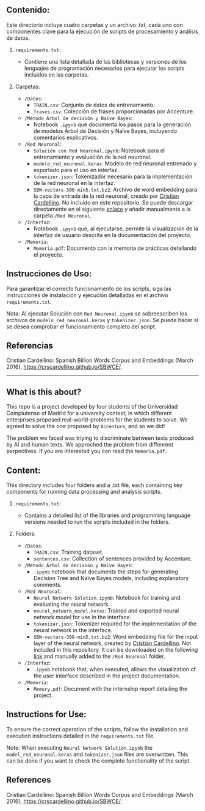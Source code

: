 ## Contenido:
Este directorio incluye cuatro carpetas y un archivo .txt, cada uno con componentes clave para la ejecución de scripts de procesamiento y análisis de datos.

1. `requirements.txt`:
   - Contiene una lista detallada de las bibliotecas y versiones de los lenguajes de programación necesarios para ejecutar los scripts incluidos en las carpetas.

2. Carpetas:
   - `/Datos`:
     - `TRAIN.csv`: Conjunto de datos de entrenamiento.
     - `frases.csv`: Colección de frases proporcionadas por Accenture.
   - `/Método Árbol de decisión y Naïve Bayes`:
     - Notebook `.ipynb` que documenta los pasos para la generación de modelos Árbol de Decisión y Naïve Bayes, incluyendo comentarios explicativos.
   - `/Red Neuronal`:
     - `Solución con Red Neuronal.ipynb`: Notebook para el entrenamiento y evaluación de la red neuronal.
     - `modelo_red_neuronal.keras`: Modelo de red neuronal entrenado y exportado para el uso en interfaz.
     - `tokenizer.json`: Tokenizador necesario para la implementación de la red neuronal en la interfaz.
     - `SBW-vectors-300-min5.txt.bz2`: Archivo de word embedding para la capa de entrada de la red neuronal, creado por [Cristian Cardellino](https://github.com/crscardellino). No incluido en este repositorio. Se puede descargar directamente en el siguiente [enlace](https://cs.famaf.unc.edu.ar/~ccardellino/SBWCE/SBW-vectors-300-min5.txt.bz2) y añadir manualmente a la carpeta `/Red Neuronal`.
   - `/Interfaz`:
     - Notebook `.ipynb` que, al ejecutarse, permite la visualización de la interfaz de usuario descrita en la documentación del proyecto.
   - `/Memoria`:
     - `Memoria.pdf`: Documento con la memoria de prácticas detallando el proyecto.

## Instrucciones de Uso:
Para garantizar el correcto funcionamiento de los scripts, siga las instrucciones de instalación y ejecución detalladas en el archivo `requirements.txt`.

Nota: Al ejecutar Solución con `Red Neuronal.ipynb` se sobreescriben los archivos de `modelo_red_neuronal.keras` y `tokenizer.json`. Se puede hacer si se desea comprobar el funcionamiento completo del script.

## Referencias
Cristian Cardellino: Spanish Billion Words Corpus and Embeddings (March 2016), https://crscardellino.github.io/SBWCE/.

--------------------------------------------------

## What is this about?

This repo is a project developed by four students of the Universidad Complutense of Madrid for a university contest, in which different enterprises proposed real-world-problems for the students to solve. We agreed to solve the one proposed by `Accenture`, and so we did! 

The problem we faced was triying to discriminate between texts produced by AI and human texts. We approched the problem from diffenrent perpectives. If you are interested you can read the `Memoria.pdf`.

## Content:

This directory includes four folders and a .txt file, each containing key components for running data processing and analysis scripts.

1. `requirements.txt`:
   - Contains a detailed list of the libraries and programming language versions needed to run the scripts included in the folders.

3. Folders:
   - `/Datos`:
     - `TRAIN.csv`: Training dataset.
     - `sentences.csv`: Collection of sentences provided by Accenture.
   - `/Método Árbol de decisión y Naïve Bayes`:
     - `.ipynb` notebook that documents the steps for generating Decision Tree and Naïve Bayes models, including explanatory comments.
   - `/Red Neuronal`:
     - `Neural Network Solution.ipynb`: Notebook for training and evaluating the neural network.
     - `neural_network_model.keras`: Trained and exported neural network model for use in the interface.
     - `tokenizer.json`: Tokenizer required for the implementation of the neural network in the interface.
     - `SBW-vectors-300-min5.txt.bz2`: Word embedding file for the input layer of the neural network, created by [Cristian Cardellino](https://github.com/crscardellino). Not included in this repository. It can be downloaded on the following [link](https://cs.famaf.unc.edu.ar/~ccardellino/SBWCE/SBW-vectors-300-min5.txt.bz2) and manually added to the `/Red Neuronal` folder.
   - `/Interfaz`:
     - `.ipynb` notebook that, when executed, allows the visualization of the user interface described in the project documentation.
   - `/Memoria`:
     - `Memory.pdf`: Document with the internship report detailing the project.

## Instructions for Use:

To ensure the correct operation of the scripts, follow the installation and execution instructions detailed in the `requirements.txt` file.

Note: When executing `Neural Network Solution.ipynb` the `model_red_neuronal.keras` and `tokenizer.json` files are overwritten. This can be done if you want to check the complete functionality of the script.

## References
Cristian Cardellino: Spanish Billion Words Corpus and Embeddings (March 2016), https://crscardellino.github.io/SBWCE/.

